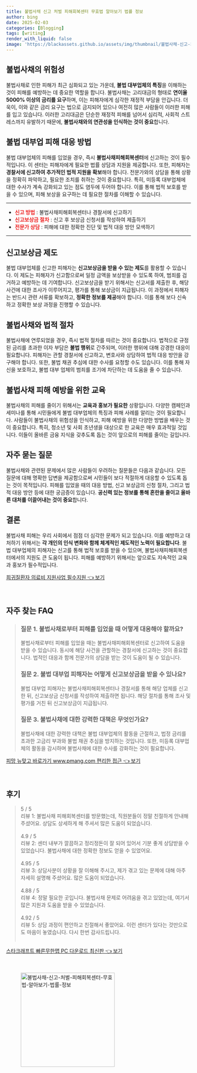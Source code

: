 ```yaml
---
title: 불법사채 신고 처벌 피해회복센터 무효법 알아보기 법률 정보
author: bing
date: 2025-02-03
categories: [Blogging]
tags: [writing]
render_with_liquid: false
image: 'https://blackassets.github.io/assets/img/thumbnail/불법사채-신고-처벌-피해회복센터-무효법-알아보기-법률-정보.webp'
---
```



<h2 id='불법사채의 위험성'>불법사채의 위험성</h2>

<p>불법사채로 인한 피해가 최근 심화되고 있는 가운데, <b>불법 대부업체의 특징</b>을 이해하는 것이 피해를 예방하는 데 중요한 역할을 합니다. 불법사채는 고리대금의 형태로 <b>연이율 5000% 이상의 금리를 요구</b>하며, 이는 피해자에게 심각한 재정적 부담을 안깁니다. 더욱이, 이와 같은 금리 요구는 법으로 금지되어 있으나 여전히 많은 사람들이 이러한 피해를 입고 있습니다. 이러한 고리대금은 단순한 재정적 피해를 넘어서 심리적, 사회적 스트레스까지 유발하기 때문에, <b>불법사채와의 연관성을 인식하는 것이 중요</b>합니다.</p>

<h2 id='불법 대부업 피해 대응 방법'>불법 대부업 피해 대응 방법</h2>

<p>불법 대부업체의 피해를 입었을 경우, 즉시 <b>불법사채피해회복센터</b>에 신고하는 것이 필수적입니다. 이 센터는 피해자에게 필요한 법률 상담과 지원을 제공합니다. 또한, 피해자는 <b>경찰서에 신고하여 추가적인 법적 지원을 확보</b>해야 합니다. 전문가와의 상담을 통해 상황을 정확히 파악하고, 필요한 조치를 취하는 것이 중요합니다. 특히, 미등록 대부업체에 대한 수사가 계속 강화되고 있는 점도 염두에 두어야 합니다. 이를 통해 법적 보호를 받을 수 있으며, 피해 보상을 요구하는 데 필요한 절차를 이해할 수 있습니다.</p>

<hr />

<ul>
    <li><b><span style="color: #ee2323;">신고 방법</span></b> : 불법사채피해회복센터나 경찰서에 신고하기</li>
    <li><b><span style="color: #ee2323;">신고보상금 절차</span></b> : 신고 후 보상금 신청서를 작성하여 제출하기</li>
    <li><b><span style="color: #ee2323;">전문가 상담</span></b> : 피해에 대한 정확한 진단 및 법적 대응 방안 모색하기</li>
</ul>

<hr />

<h2 id='신고보상금 제도'>신고보상금 제도</h2>

<p>불법 대부업체를 신고한 피해자는 <b>신고보상금을 받을 수 있는 제도</b>를 활용할 수 있습니다. 이 제도는 피해자가 신고함으로써 일정 금액을 보상받을 수 있도록 하여, 범죄를 검거하고 예방하는 데 기여합니다. 신고보상금을 받기 위해서는 신고서를 제출한 후, 해당 사건에 대한 조사가 이루어지고, 평가를 통해 보상금이 지급됩니다. 이 과정에서 피해자는 반드시 관련 서류를 확보하고, <b>정확한 정보를 제공</b>해야 합니다. 이를 통해 보다 신속하고 정확한 보상 과정을 진행할 수 있습니다.</p>

<h2 id='불법사채와 법적 절차'>불법사채와 법적 절차</h2>

<p>불법사채에 연루되었을 경우, 즉시 법적 절차를 따르는 것이 중요합니다. 법적으로 규정된 금리를 초과한 이자 부담은 <b>불법 행위</b>로 간주되며, 이러한 행위에 대해 강경한 대응이 필요합니다. 피해자는 관할 경찰서에 신고하고, 변호사와 상담하여 법적 대응 방안을 강구해야 합니다. 또한, 불법 채권 추심에 대한 수사를 요청할 수도 있습니다. 이를 통해 자신을 보호하고, 불법 대부 업체의 범죄를 조기에 차단하는 데 도움을 줄 수 있습니다.</p>

<h2 id='불법사채 피해 예방을 위한 교육'>불법사채 피해 예방을 위한 교육</h2>

<p>불법사채의 피해를 줄이기 위해서는 <b>교육과 홍보가 필요한</b> 상황입니다. 다양한 캠페인과 세미나를 통해 시민들에게 불법 대부업체의 특징과 피해 사례를 알리는 것이 필요합니다. 사람들이 불법사채의 위험성을 인식하고, 피해 예방을 위한 다양한 방법을 배우는 것이 중요합니다. 특히, 청소년 및 사회 초년생을 대상으로 한 교육은 매우 효과적일 것입니다. 이들이 올바른 금융 지식을 갖추도록 돕는 것이 앞으로의 피해를 줄이는 길입니다.</p>

<h2 id='자주 묻는 질문'>자주 묻는 질문</h2>

<p>불법사채와 관련된 문제에서 많은 사람들이 우려하는 질문들은 다음과 같습니다. 모든 질문에 대해 명확한 답변을 제공함으로써 시민들이 보다 적절하게 대응할 수 있도록 돕는 것이 목적입니다. 피해를 입었을 때의 대응 방법, 신고 보상금의 신청 절차, 그리고 법적 대응 방안 등에 대한 궁금증이 있습니다. <b>공신력 있는 정보를 통해 혼란을 줄이고 올바른 대처를 이끌어내는 것이 중요</b>합니다.</p>

<h2 id='결론'>결론</h2>

<p>불법사채 피해는 우리 사회에서 점점 더 심각한 문제가 되고 있습니다. 이를 예방하고 대처하기 위해서는 <b>각 개인의 인식 변화와 함께 체계적인 제도적인 노력이 필요합니다</b>. 불법 대부업체의 피해자는 신고를 통해 법적 보호를 받을 수 있으며, 불법사채피해회복센터에서의 지원도 큰 도움이 됩니다. 피해를 예방하기 위해서는 앞으로도 지속적인 교육과 홍보가 필수적입니다.</p>


<p><a class="click-button" title="희귀질환자 의료비 지원사업 필수지원" href="https://blackassets.github.io/posts/%ED%9D%AC%EA%B7%80%EC%A7%88%ED%99%98%EC%9E%90-%EC%9D%98%EB%A3%8C%EB%B9%84-%EC%A7%80%EC%9B%90%EC%82%AC%EC%97%85-%ED%95%84%EC%88%98%EC%A7%80%EC%9B%90/" rel="dofollow">희귀질환자 의료비 지원사업 필수지원 👈 보기</a></p><br>
<h2 id='자주_찾는_FAQ'>자주 찾는 FAQ</h2>
<div itemscope="" itemtype="https://schema.org/FAQPage"> 
<blockquote> 
<div itemscope="" itemprop="mainEntity" itemtype="https://schema.org/Question"> 
<h3 itemprop="name">질문 1. 불법사채로부터 피해를 입었을 때 어떻게 대응해야 할까요?</h3> 
<div itemscope="" itemprop="acceptedAnswer" itemtype="https://schema.org/Answer"> 
<span itemprop="text"> 
<p>불법사채로부터 피해를 입었을 때는 불법사채피해회복센터로 신고하여 도움을 받을 수 있습니다. 동시에 해당 사건을 관할하는 경찰서에 신고하는 것이 중요합니다. 법적인 대응과 함께 전문가의 상담을 받는 것이 도움이 될 수 있습니다.</p> 
</span> 
</div> 
</div> 

<div itemscope="" itemprop="mainEntity" itemtype="https://schema.org/Question"> 
<h3 itemprop="name">질문 2. 불법 대부업 피해자는 어떻게 신고보상금을 받을 수 있나요?</h3> 
<div itemscope="" itemprop="acceptedAnswer" itemtype="https://schema.org/Answer"> 
<span itemprop="text"> 
<p>불법 대부업 피해자는 불법사채피해회복센터나 경찰서를 통해 해당 업체를 신고한 뒤, 신고보상금 신청서를 작성하여 제출하면 됩니다. 해당 절차를 통해 조사 및 평가를 거친 뒤 신고보상금이 지급됩니다.</p> 
</span> 
</div> 
</div> 

<div itemscope="" itemprop="mainEntity" itemtype="https://schema.org/Question"> 
<h3 itemprop="name">질문 3. 불법사채에 대한 강력한 대책은 무엇인가요?</h3> 
<div itemscope="" itemprop="acceptedAnswer" itemtype="https://schema.org/Answer"> 
<span itemprop="text"> 
<p>불법사채에 대한 강력한 대책은 불법 대부업체의 활동을 근절하고, 법정 금리를 초과한 고금리 부과와 불법 채권 추심을 방지하는 것입니다. 또한, 미등록 대부업체의 활동을 감시하며 불법사채에 대한 수사를 강화하는 것이 필요합니다.</p> 
</span> 
</div> 
</div> 
</blockquote> 
</div>
<p><a class="click-button" title="피망 뉴맞고 바로가기 www.pmang.com 편리한 접근" href="https://blackassets.github.io/posts/%ED%94%BC%EB%A7%9D-%EB%89%B4%EB%A7%9E%EA%B3%A0-%EB%B0%94%EB%A1%9C%EA%B0%80%EA%B8%B0-www.pmang.com-%ED%8E%B8%EB%A6%AC%ED%95%9C-%EC%A0%91%EA%B7%BC/" rel="dofollow">피망 뉴맞고 바로가기 www.pmang.com 편리한 접근 👈 보기</a></p><br>
<h2 id='후기'>후기</h2>
<div itemscope itemtype="https://schema.org/Product">
  <blockquote>
  <div itemprop="review" itemscope itemtype="https://schema.org/Review">
      <div itemprop="reviewRating" itemscope itemtype="https://schema.org/Rating"> <span itemprop="ratingValue">5</span> / <span itemprop="bestRating">5</span> </div>
      <span itemprop="reviewBody">리뷰 1: 불법사채 피해회복센터를 방문했는데, 직원분들이 정말 친절하게 안내해 주셨어요. 상담도 상세하게 해 주셔서 많은 도움이 되었습니다.</span>
  </div>
  <br>
  <div itemprop="review" itemscope itemtype="https://schema.org/Review">
      <div itemprop="reviewRating" itemscope itemtype="https://schema.org/Rating"> <span itemprop="ratingValue">4.9</span> / <span itemprop="bestRating">5</span> </div>
      <span itemprop="reviewBody">리뷰 2: 센터 내부가 깔끔하고 정리정돈이 잘 되어 있어서 기분 좋게 상담받을 수 있었습니다. 불법사채에 대한 정확한 정보도 얻을 수 있었어요.</span>
  </div>
  <br>
  <div itemprop="review" itemscope itemtype="https://schema.org/Review">
      <div itemprop="reviewRating" itemscope itemtype="https://schema.org/Rating"> <span itemprop="ratingValue">4.95</span> / <span itemprop="bestRating">5</span> </div>
      <span itemprop="reviewBody">리뷰 3: 상담사분이 상황을 잘 이해해 주시고, 제가 겪고 있는 문제에 대해 아주 자세히 설명해 주셨어요. 많은 도움이 되었습니다.</span>
  </div>
  <br>
  <div itemprop="review" itemscope itemtype="https://schema.org/Review">
      <div itemprop="reviewRating" itemscope itemtype="https://schema.org/Rating"> <span itemprop="ratingValue">4.88</span> / <span itemprop="bestRating">5</span> </div>
      <span itemprop="reviewBody">리뷰 4: 정말 필요한 곳입니다. 불법사채 문제로 어려움을 겪고 있었는데, 여기서 많은 지원과 도움을 받을 수 있었습니다.</span>
  </div>
  <br>
  <div itemprop="review" itemscope itemtype="https://schema.org/Review">
      <div itemprop="reviewRating" itemscope itemtype="https://schema.org/Rating"> <span itemprop="ratingValue">4.92</span> / <span itemprop="bestRating">5</span> </div>
      <span itemprop="reviewBody">리뷰 5: 상담 과정이 편안하고 친절해서 좋았어요. 이런 센터가 있다는 것만으로도 마음이 놓였습니다. 다시 한번 감사드립니다.</span>
  </div>
  <br>
  </blockquote>
</div>
<p><a class="click-button" title="스타크래프트 빠른무한맵 PC 다운로드 최신판" href="https://blackassets.github.io/posts/%EC%8A%A4%ED%83%80%ED%81%AC%EB%9E%98%ED%94%84%ED%8A%B8-%EB%B9%A0%EB%A5%B8%EB%AC%B4%ED%95%9C%EB%A7%B5-PC-%EB%8B%A4%EC%9A%B4%EB%A1%9C%EB%93%9C-%EC%B5%9C%EC%8B%A0%ED%8C%90/" rel="dofollow">스타크래프트 빠른무한맵 PC 다운로드 최신판 👈 보기</a></p><br>
<figure class="image"><img src="https://blackassets.github.io/assets/img/thumbnail/불법사채-신고-처벌-피해회복센터-무효법-알아보기-법률-정보.webp" alt="불법사채-신고-처벌-피해회복센터-무효법-알아보기-법률-정보" width="256" height="256"></figure>